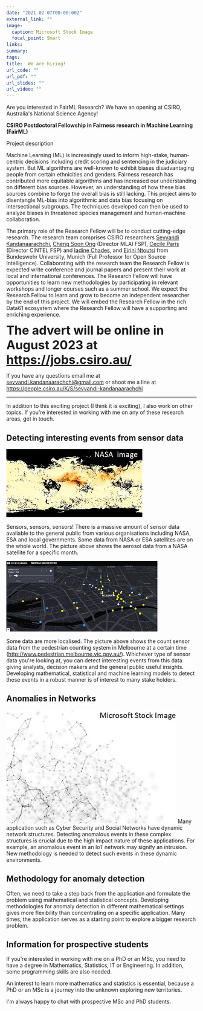 ```yaml
---
date: "2021-02-07T00:00:00Z"
external_link: ""
image:
  caption: Microsoft Stock Image
  focal_point: Smart
links:
summary: 
tags:
title:  We are hiring!
url_code: ""
url_pdf: ""
url_slides: ""
url_video: ""
---
```


<style type="text/css">
.main-container {
  max-width: 1800px !important;
  margin-left: auto;
  margin-right: auto;
}
</style>

Are you interested in FairML Research? We have an opening at CSIRO, Australia's National Science Agency! 

**CSIRO Postdoctoral Fellowship in Fairness research in Machine Learning (FairML)**

 
Project description

Machine Learning (ML) is increasingly used to inform high-stake, human-centric decisions including credit scoring and sentencing in the judiciary system. But ML algorithms are well-known to exhibit biases disadvantaging people from certain ethnicities and genders. Fairness research has contributed more equitable algorithms and has increased our understanding on different bias sources. However, an understanding of how these bias sources combine to forge the overall bias is still lacking. This project aims to disentangle ML-bias into algorithmic and data bias focusing on intersectional subgroups. The techniques developed can then be used to analyze biases in threatened species management and human-machine collaboration. 

The primary role of the Research Fellow will be to conduct cutting-edge research.  The research team comprises CSIRO researchers [Sevvandi Kandanaarachchi](https://people.csiro.au/K/S/sevvandi-kandanaarachchi), [Cheng Soon Ong](https://people.csiro.au/O/C/Cheng-Soon-Ong) (Director MLAI FSP), [Cecile Paris](https://people.csiro.au/P/C/Cecile-Paris) (Director CINTEL FSP) and [Iadine Chades](https://people.csiro.au/C/I/Iadine-Chades), and [Eirini Ntoutsi](https://www.unibw.de/home-en/appointment-of-professors/prof-eirini-ntoutsi) from Bundeswehr University, Munich (Full Professor for Open Source Intelligence). Collaborating with the research team the Research Fellow is expected write conference and journal papers and present their work at local and international conferences. The Research Fellow will have opportunities to learn new methodologies by participating in relevant workshops and longer courses such as a summer school. We expect the Research Fellow to learn and grow to become an independent researcher by the end of this project. We will embed the Research Fellow in the rich Data61 ecosystem where the Research Fellow will have a supporting and enriching experience.

<font size="6"> **The advert will be online in August 2023 at https://jobs.csiro.au/** 
</font> 

If you have any questions email me at sevvandi.kandanaarachchi@gmail.com or shoot me a line at https://people.csiro.au/K/S/sevvandi-kandanaarachchi

***


In addition to this exciting project (I think it is exciting), I also work on other topics. If you're interested in working with me on any of these research areas, get in touch. 

## Detecting interesting events from sensor data
![half-size image](NASA.jpg)

Sensors, sensors, sensors! There is a massive amount of sensor data available to the general public from various organisations including NASA, ESA and local governments. Some data from NASA or ESA satellites are on the whole world. The  picture above shows the aerosol data from a NASA satellite for a specific month.    

![half-size image](melbourne_peds.png)

Some data are more localised. The picture above shows the count sensor data from the pedestrian counting system in Melbourne at a certain time (http://www.pedestrian.melbourne.vic.gov.au/). Whichever type of sensor data you're looking at, you can detect interesting events from this data giving analysts, decision makers and the general public useful insights. Developing mathematical, statistical and machine learning models to detect these events in a robust manner is of interest to many stake holders. 

## Anomalies in Networks

![half-size image](Network.jpg)
Many application such as Cyber Security and Social Networks have dynamic network structures. Detecting anomalous events in these complex structures is crucial due to the high impact nature of these applications. For example, an anomalous event in an IoT network may signify an intrusion.  New methodology is needed to detect such events in these dynamic environments. 

## Methodology for anomaly detection
Often, we need to take a step back from the application and formulate the problem using mathematical and statistical concepts. Developing methodologies for anomaly detection in different mathematical settings gives more flexibility than concentrating on a specific application. Many times,  the application serves as a starting point to explore a bigger research problem.

## Information for prospective students 
If you're interested in working with me on a PhD or an MSc, you need to have a degree in Mathematics, Statistics, IT or Engineering. In addition, some programming skills are also needed. 

An interest to learn more mathematics and statistics is essential, because a PhD or an MSc is a journey into the unknown exploring new territories. 

I'm always happy to chat with prospective MSc and PhD students. 

